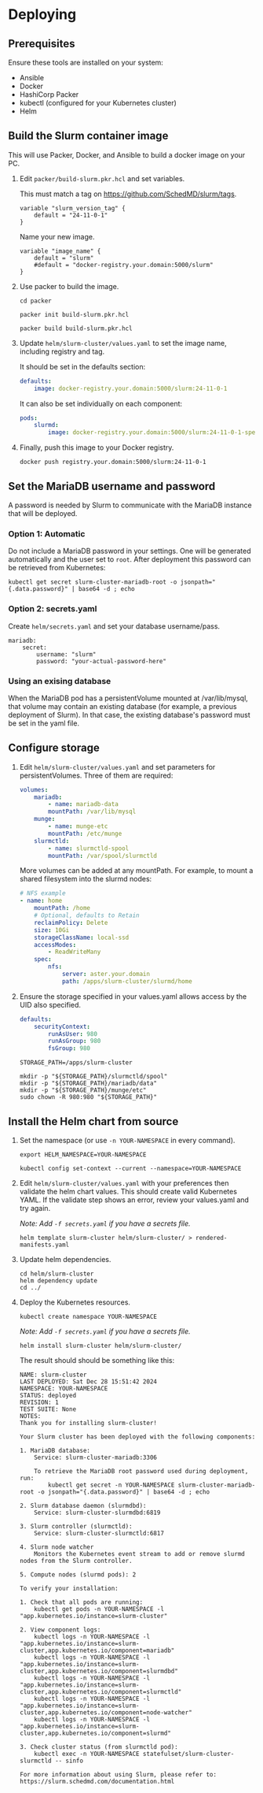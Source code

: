 # Deploying

## Prerequisites

Ensure these tools are installed on your system:

- Ansible
- Docker
- HashiCorp Packer
- kubectl (configured for your Kubernetes cluster)
- Helm

## Build the Slurm container image

This will use Packer, Docker, and Ansible to build a docker image on your PC.

1. Edit `packer/build-slurm.pkr.hcl` and set variables.

    This must match a tag on <https://github.com/SchedMD/slurm/tags>.

    ```plaintext
    variable "slurm_version_tag" {
        default = "24-11-0-1"
    }
    ```

    Name your new image.

    ```plaintext
    variable "image_name" {
        default = "slurm"
        #default = "docker-registry.your.domain:5000/slurm"
    }
    ```

1. Use packer to build the image.

    ```shell
    cd packer

    packer init build-slurm.pkr.hcl

    packer build build-slurm.pkr.hcl
    ```

1. Update `helm/slurm-cluster/values.yaml` to set the image name, including registry and tag.

    It should be set in the defaults section:

    ```yaml
    defaults:
        image: docker-registry.your.domain:5000/slurm:24-11-0-1
    ```

    It can also be set individually on each component:

    ```yaml
    pods:
        slurmd:
            image: docker-registry.your.domain:5000/slurm:24-11-0-1-special
    ```

1. Finally, push this image to your Docker registry.

    ```shell
    docker push registry.your.domain:5000/slurm:24-11-0-1
    ```

## Set the MariaDB username and password

A password is needed by Slurm to communicate with the MariaDB instance that will be deployed.

### Option 1: Automatic

Do not include a MariaDB password in your settings. One will be generated automatically and the user set to `root`. After deployment this password can be retrieved from Kubernetes:

```shell
kubectl get secret slurm-cluster-mariadb-root -o jsonpath="{.data.password}" | base64 -d ; echo
```

### Option 2: secrets.yaml

Create `helm/secrets.yaml` and set your database username/pass.

```plaintext
mariadb:
    secret:
        username: "slurm"
        password: "your-actual-password-here"
```

### Using an exising database

When the MariaDB pod has a persistentVolume mounted at /var/lib/mysql, that volume may contain an existing database (for example, a previous deployment of Slurm). In that case, the existing database's password must be set in the yaml file.

## Configure storage

1. Edit `helm/slurm-cluster/values.yaml` and set parameters for persistentVolumes. Three of them are required:

    ```yaml
    volumes:
        mariadb:
            - name: mariadb-data
            mountPath: /var/lib/mysql
        munge:
            - name: munge-etc
            mountPath: /etc/munge
        slurmctld:
            - name: slurmctld-spool
            mountPath: /var/spool/slurmctld
    ```

    More volumes can be added at any mountPath. For example, to mount a shared filesystem into the slurmd nodes:

    ```yaml
    # NFS example
    - name: home
        mountPath: /home
        # Optional, defaults to Retain
        reclaimPolicy: Delete
        size: 10Gi
        storageClassName: local-ssd
        accessModes:
            - ReadWriteMany
        spec:
            nfs:
                server: aster.your.domain
                path: /apps/slurm-cluster/slurmd/home
    ```

1. Ensure the storage specified in your values.yaml allows access by the UID also specified.

    ```yaml
    defaults:
        securityContext:
            runAsUser: 980
            runAsGroup: 980
            fsGroup: 980
    ```

    ```shell
    STORAGE_PATH=/apps/slurm-cluster

    mkdir -p "${STORAGE_PATH}/slurmctld/spool"
    mkdir -p "${STORAGE_PATH}/mariadb/data"
    mkdir -p "${STORAGE_PATH}/munge/etc"
    sudo chown -R 980:980 "${STORAGE_PATH}"
    ```

## Install the Helm chart from source

1. Set the namespace (or use `-n YOUR-NAMESPACE` in every command).

    ```shell
    export HELM_NAMESPACE=YOUR-NAMESPACE

    kubectl config set-context --current --namespace=YOUR-NAMESPACE
    ```

1. Edit `helm/slurm-cluster/values.yaml` with your preferences then validate the helm chart values. This should create valid Kubernetes YAML. If the validate step shows an error, review your values.yaml and try again.

    _Note: Add `-f secrets.yaml` if you have a secrets file._

      ```shell
    helm template slurm-cluster helm/slurm-cluster/ > rendered-manifests.yaml
    ```

1. Update helm dependencies.

    ```shell
    cd helm/slurm-cluster
    helm dependency update
    cd ../
    ```

1. Deploy the Kubernetes resources.

    ```shell
    kubectl create namespace YOUR-NAMESPACE
    ```

    _Note: Add `-f secrets.yaml` if you have a secrets file._

    ```shell
    helm install slurm-cluster helm/slurm-cluster/
    ```

    The result should should be something like this:

    ```plaintext
    NAME: slurm-cluster
    LAST DEPLOYED: Sat Dec 28 15:51:42 2024
    NAMESPACE: YOUR-NAMESPACE
    STATUS: deployed
    REVISION: 1
    TEST SUITE: None
    NOTES:
    Thank you for installing slurm-cluster!

    Your Slurm cluster has been deployed with the following components:

    1. MariaDB database:
        Service: slurm-cluster-mariadb:3306

        To retrieve the MariaDB root password used during deployment, run:
            kubectl get secret -n YOUR-NAMESPACE slurm-cluster-mariadb-root -o jsonpath="{.data.password}" | base64 -d ; echo

    2. Slurm database daemon (slurmdbd):
        Service: slurm-cluster-slurmdbd:6819

    3. Slurm controller (slurmctld):
        Service: slurm-cluster-slurmctld:6817

    4. Slurm node watcher
        Monitors the Kubernetes event stream to add or remove slurmd nodes from the Slurm controller.

    5. Compute nodes (slurmd pods): 2

    To verify your installation:

    1. Check that all pods are running:
        kubectl get pods -n YOUR-NAMESPACE -l "app.kubernetes.io/instance=slurm-cluster"

    2. View component logs:
        kubectl logs -n YOUR-NAMESPACE -l "app.kubernetes.io/instance=slurm-cluster,app.kubernetes.io/component=mariadb"
        kubectl logs -n YOUR-NAMESPACE -l "app.kubernetes.io/instance=slurm-cluster,app.kubernetes.io/component=slurmdbd"
        kubectl logs -n YOUR-NAMESPACE -l "app.kubernetes.io/instance=slurm-cluster,app.kubernetes.io/component=slurmctld"
        kubectl logs -n YOUR-NAMESPACE -l "app.kubernetes.io/instance=slurm-cluster,app.kubernetes.io/component=node-watcher"
        kubectl logs -n YOUR-NAMESPACE -l "app.kubernetes.io/instance=slurm-cluster,app.kubernetes.io/component=slurmd"

    3. Check cluster status (from slurmctld pod):
        kubectl exec -n YOUR-NAMESPACE statefulset/slurm-cluster-slurmctld -- sinfo

    For more information about using Slurm, please refer to:
    https://slurm.schedmd.com/documentation.html
    ```
